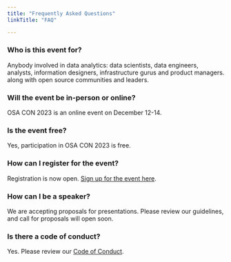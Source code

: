 ```yaml
---
title: "Frequently Asked Questions"
linkTitle: "FAQ"

---
```


### Who is this event for?
Anybody involved in data analytics: data scientists, data engineers, analysts, information designers, infrastructure gurus and product managers.  along with open source communities and leaders.

### Will the event be in-person or online?
OSA CON 2023 is an online event on December 12-14. 

### Is the event free?
Yes, participation in OSA CON 2023 is free.

### How can I register for the event?
Registration is now open. [Sign up for the event here](/register).

### How can I be a speaker?
We are accepting proposals for presentations. Please review our guidelines, and call for proposals will open soon.

### Is there a code of conduct?
Yes. Please review our [Code of Conduct](/coc).
